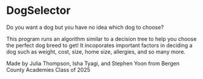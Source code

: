 # DogSelector

Do you want a dog but you have no idea which dog to choose? 

This program runs an algorithm similar to a decision tree to help you choose the perfect dog breed to get!
It incoporates important factors in deciding a dog such as weight, cost, size, home size, allergies, and so many more. 

Made by Julia Thompson, Isha Tyagi, and Stephen Yoon from Bergen County Academies Class of 2025
